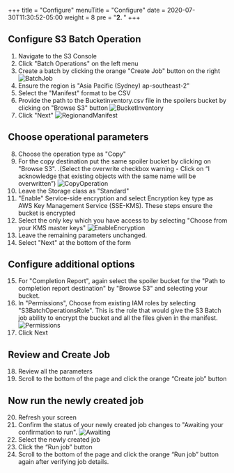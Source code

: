 +++
title = "Configure"
menuTitle = "Configure"
date = 2020-07-30T11:30:52-05:00
weight = 8
pre = "<b>2. </b>"
+++

## Configure S3 Batch Operation
1. Navigate to the S3 Console
2. Click "Batch Operations" on the left menu
3. Create a batch by clicking the orange "Create Job" button on the right
   ![BatchJob](/images/03-create-batch-job.png "Create Batch Job")
4. Ensure the region is "Asia Pacific (Sydney) ap-southeast-2"
5. Select the "Manifest" format to be CSV 
6. Provide the path to the Bucketinventory.csv file in the spoilers bucket by clicking on "Browse S3" button
  ![BucketInventory](/images/03-S3-bucket-inventory.png "Select the manifest")
7. Click "Next"
  ![RegionandManifest](/images/03-final-s3-batch.png "Region and manifest")

## Choose operational parameters

8. Choose the operation type as "Copy"
9.  For the copy destination put the same spoiler bucket by clicking on "Browse S3". .(Select the overwrite checkbox warning - Click on “I acknowledge that existing objects with the same name will be overwritten”)
    ![CopyOperation](/images/03-copy-operation.png "Copy Operation")
10. Leave the Storage class as "Standard"
11. "Enable" Service-side encryption and select Encryption key type as AWS Key Management Service (SSE-KMS). These steps ensure the bucket is encrypted
12. Select the only key which you have access to by selecting "Choose from your KMS master keys"
    ![EnableEncryption](/images/03-enable-encryption.png "Enable Encryption")
13. Leave the remaining parameters unchanged.
14. Select "Next" at the bottom of the form 

## Configure additional options

15. For "Completion Report", again select the spoiler bucket for the "Path to completion report destination" by "Browse S3" and selecting your bucket. 
16. In "Permissions", Choose from existing IAM roles by selecting "S3BatchOperationsRole". This is the role that would give the S3 Batch job ability to encrypt the bucket and all the files given in the manifest.
    ![Permissions](/images/03-permissions-s3-batch.png "Batch Permissions")
17. Click Next

## Review and Create Job

18. Review all the parameters
19. Scroll to the bottom of the page and click the orange “Create job” button

## Now run the newly created job

20. Refresh your screen
21. Confirm the status of your newly created job changes to "Awaiting your confirmation to run".
    ![Awaiting](/images/03-awaiting.png "Awaiting Run")
22. Select the newly created job
23. Click the “Run job” button
24. Scroll to the bottom of the page and click the orange “Run job” button again after verifying job details.
